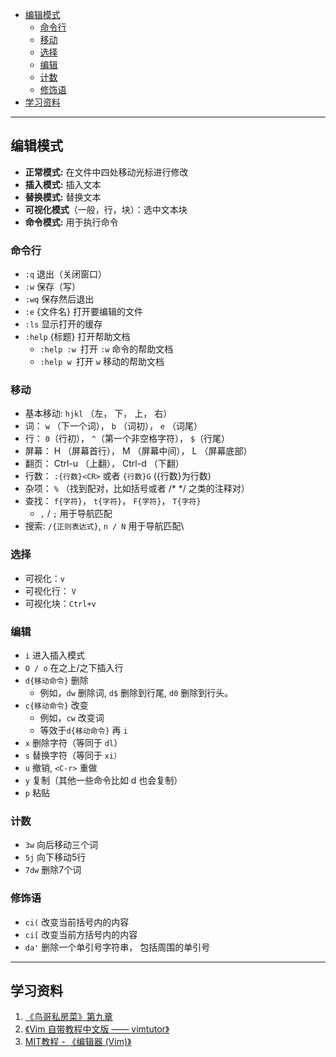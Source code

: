 <!-- GFM-TOC -->
- [编辑模式](#编辑模式)
  - [命令行](#命令行)
  - [移动](#移动)
  - [选择](#选择)
  - [编辑](#编辑)
  - [计数](#计数)
  - [修饰语](#修饰语)
- [学习资料](#学习资料)
<!-- GFM-TOC -->
---

## 编辑模式
- **正常模式:** 在文件中四处移动光标进行修改
- **插入模式:** 插入文本
- **替换模式:** 替换文本
- **可视化模式**（一般，行，块）：选中文本块
- **命令模式:** 用于执行命令

### 命令行
- `:q` 退出（关闭窗口）
- `:w` 保存（写）
- `:wq` 保存然后退出
- `:e` {文件名} 打开要编辑的文件
- `:ls` 显示打开的缓存
- `:help` {标题} 打开帮助文档
  - `:help :w `打开 `:w` 命令的帮助文档
  - `:help w `打开 `w` 移动的帮助文档
  
### 移动
- 基本移动: `hjkl` （左， 下， 上， 右）
- 词： `w` （下一个词）， `b` （词初）， `e` （词尾）
- 行： `0`（行初）， `^`（第一个非空格字符）， `$`（行尾）
- 屏幕： H （屏幕首行）， M （屏幕中间）， L （屏幕底部）
- 翻页： Ctrl-u （上翻）， Ctrl-d （下翻）
- 行数： `:{行数}<CR>` 或者 `{行数}G` ({行数}为行数)
- 杂项： `%` （找到配对，比如括号或者 /* */ 之类的注释对）
- 查找： `f{字符}`， `t{字符}`， `F{字符}`， `T{字符}`
  - `,` / `;` 用于导航匹配
- 搜索: `/{正则表达式}`, `n / N` 用于导航匹配\
  
### 选择
- 可视化：`v`
- 可视化行： `V`
- 可视化块：`Ctrl+v`

### 编辑
- `i` 进入插入模式
- `O / o` 在之上/之下插入行
- `d{移动命令}` 删除
  - 例如，`dw` 删除词, `d$` 删除到行尾, `d0` 删除到行头。
- `c{移动命令}` 改变
  - 例如，`cw` 改变词
  - 等效于`d{移动命令}` 再 `i`
- `x` 删除字符（等同于 `dl`）
- `s` 替换字符（等同于 `xi）`
- `u` 撤销, `<C-r>` 重做
- `y` 复制（其他一些命令比如 d 也会复制）
- `p` 粘贴

### 计数
- `3w` 向后移动三个词
- `5j` 向下移动5行
- `7dw` 删除7个词
  
### 修饰语
- `ci(` 改变当前括号内的内容
- `ci[` 改变当前方括号内的内容
- `da'` 删除一个单引号字符串， 包括周围的单引号
---


## 学习资料
1. [《鸟哥私房菜》第九章](https://linux.vbird.org/linux_basic/centos7/0310vi.php)
2. [《Vim 自带教程中文版 —— vimtutor》](https://blog.csdn.net/qq_40395874/article/details/116047253#t26)
3. [MIT教程 - 《编辑器 (Vim)》](https://missing-semester-cn.github.io/2020/editors/)